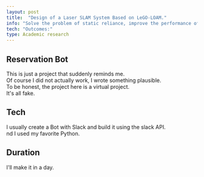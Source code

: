 ```yaml
---
layout: post
title:  "Design of a Laser SLAM System Based on LeGO-LOAM."
info: "Solve the problem of static reliance, improve the performance of visual SLAM system"
tech: "Outcomes:"
type: Academic research
---
```


## Reservation Bot 
This is just a project that suddenly reminds me.  
Of course I did not actually work, I wrote something plausible.  
To be honest, the project here is a virtual project.  
It's all fake.  


## Tech
I usually create a Bot with Slack and build it using the slack API.  
nd I used my favorite Python.  


## Duration
I'll make it in a day.  
